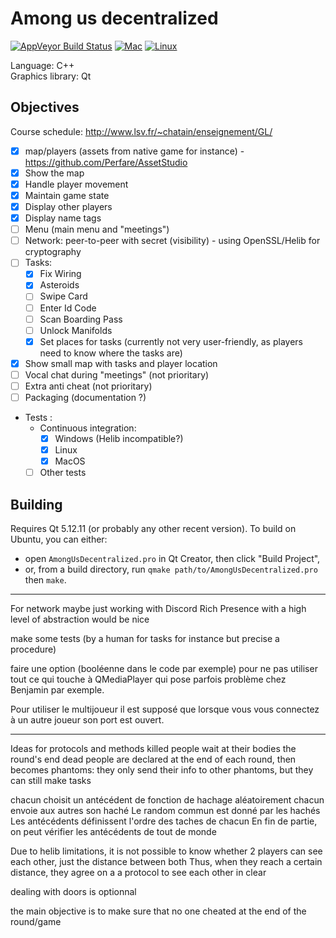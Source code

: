 # Among us decentralized

<!--[![Travis Build Status](https://travis-ci.com/Benjamin-Loison/Among-us-decentralized.svg?branch=main)](https://app.travis-ci.com/Benjamin-Loison/Among-us-decentralized)-->
[![AppVeyor Build Status](https://ci.appveyor.com/api/projects/status/github/Benjamin-Loison/Among-us-decentralized?branch=main&svg=true)](https://ci.appveyor.com/project/Benjamin-Loison/Among-us-decentralized)
[![Mac](https://github.com/Benjamin-Loison/Among-us-decentralized/actions/workflows/mac.yml/badge.svg)](https://github.com/Benjamin-Loison/Among-us-decentralized/actions/workflows/mac.yml)
[![Linux](https://github.com/Benjamin-Loison/Among-us-decentralized/actions/workflows/linux.yml/badge.svg)](https://github.com/Benjamin-Loison/Among-us-decentralized/actions/workflows/linux.yml)

Language: C++  
Graphics library: Qt

## Objectives

Course schedule: http://www.lsv.fr/~chatain/enseignement/GL/

- [X] map/players (assets from native game for instance) - https://github.com/Perfare/AssetStudio
- [X] Show the map
- [X] Handle player movement
- [X] Maintain game state
- [X] Display other players
- [X] Display name tags
- [ ] Menu (main menu and "meetings")
- [ ] Network: peer-to-peer with secret (visibility) - using OpenSSL/Helib for cryptography
- [ ] Tasks:
    - [X] Fix Wiring
    - [X] Asteroids
    - [ ] Swipe Card
    - [ ] Enter Id Code
    - [ ] Scan Boarding Pass
    - [ ] Unlock Manifolds
    - [X] Set places for tasks (currently not very user-friendly, as players need to know where the tasks are)
- [X] Show small map with tasks and player location
- [ ] Vocal chat during "meetings" (not prioritary)
- [ ] Extra anti cheat (not prioritary)
- [ ] Packaging (documentation ?)
- Tests :
    - Continuous integration:
        - [X] Windows (Helib incompatible?)
        - [X] Linux
        - [X] MacOS
    - [ ] Other tests

## Building
Requires Qt 5.12.11 (or probably any other recent version). To build on Ubuntu, you can either:
- open `AmongUsDecentralized.pro` in Qt Creator, then click "Build Project",
- or, from a build directory, run `qmake path/to/AmongUsDecentralized.pro` then `make`.

-----------

For network maybe just working with Discord Rich Presence with a high level of abstraction would be nice

make some tests (by a human for tasks for instance but precise a procedure)

faire une option (booléenne dans le code par exemple) pour ne pas utiliser tout ce qui touche à QMediaPlayer qui pose parfois problème chez Benjamin par exemple.

Pour utiliser le multijoueur il est supposé que lorsque vous vous connectez à un autre joueur son port est ouvert.
<!-- Pour utiliser le multijoueur il est supposé que chaque joueur ait son port ouvert--><!-- ou qu'à l'aide de l'UPnp se soit possible de l'ouvrir. -->
<!-- Pour utiliser le multijoueur il est supposé qu'au moins un joueur ait son port ouvert ou qu'à l'aide de l'UPnP se soit possible de l'ouvrir. -->
<!-- avec l'IPv6 les ports sont ouverts par défaut ?! -->

----------

Ideas for protocols and methods 
killed people wait at their bodies the round's end
dead people are declared at the end of each round, then becomes phantoms: they only send their info to other phantoms, but they can still make tasks

chacun choisit un antécédent de fonction de hachage aléatoirement
chacun envoie aux autres son haché
Le random commun est donné par les hachés
Les antécédents définissent l'ordre des taches de chacun
En fin de partie, on peut vérifier les antécédents de tout de monde

Due to helib limitations, it is not possible to know whether 2 players can see each other, just the distance between     both
Thus, when they reach a certain distance, they agree on a a protocol to see each other in clear


dealing with doors is optionnal


the main objective is to make sure that no one cheated at the end of the round/game                                      
